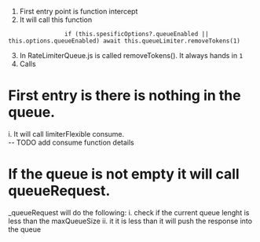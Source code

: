 1. First entry point is function intercept
2. It will call this function
```
				if (this.spesificOptions?.queueEnabled || this.options.queueEnabled) await this.queueLimiter.removeTokens(1)
```
3. In RateLimiterQueue.js is called removeTokens().  It always hands in ```1```
4. Calls 

# First entry is there is nothing in the queue.
i.  It will call limiterFlexible consume.  
-- TODO add consume function details

# If the queue is not empty it will call queueRequest.  
_queueRequest will do the following:
i. check if the current queue lenght is less than the maxQueueSize
ii. it it is less than it will push the response into the queue
